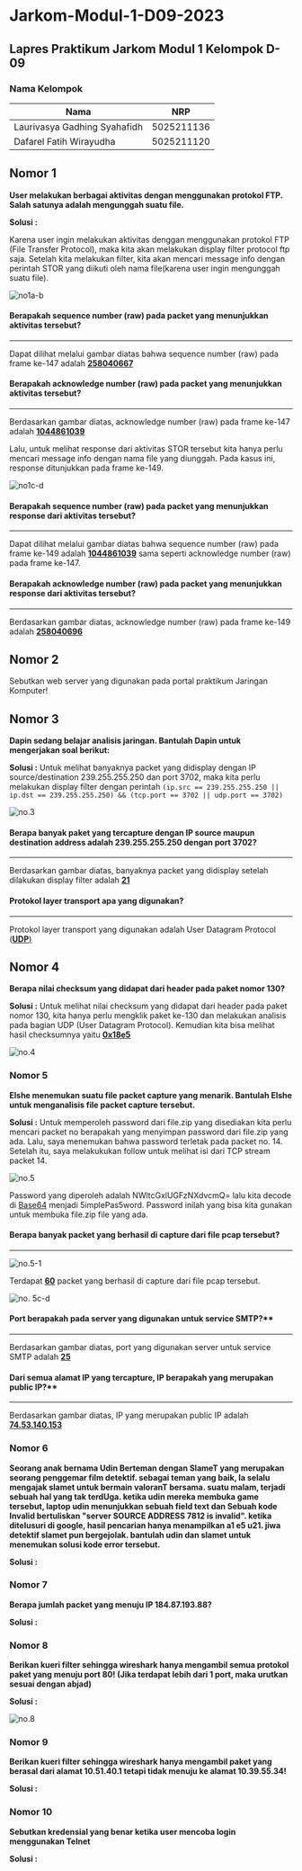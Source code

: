 # Jarkom-Modul-1-D09-2023
## **Lapres Praktikum Jarkom Modul 1 Kelompok D-09**
### **Nama Kelompok**
|**Nama**|**NRP**|
|--------|-------|
|Laurivasya Gadhing Syahafidh|5025211136|
|Dafarel Fatih Wirayudha     |5025211120|


## **Nomor 1**
**User melakukan berbagai aktivitas dengan menggunakan protokol FTP. Salah satunya adalah mengunggah suatu file.**

**Solusi :**

Karena user ingin melakukan aktivitas denggan menggunakan protokol FTP (File Transfer Protocol), maka kita akan melakukan display filter protocol ftp saja. Setelah kita melakukan filter, kita akan mencari message info dengan perintah STOR yang diikuti oleh nama file(karena user ingin mengunggah suatu file).

![no1a-b](https://github.com/laurivasyyy/Jarkom-Modul-1-D09-2023/blob/ff10549ffe14ad992f2e20d70c75ed11e2cc85a5/img/no.1a-b.png)

#### Berapakah sequence number (raw) pada packet yang menunjukkan aktivitas tersebut?
---
Dapat dilihat melalui gambar diatas bahwa sequence number (raw) pada frame ke-147 adalah <ins>**258040667**</ins>

#### Berapakah acknowledge number (raw) pada packet yang menunjukkan aktivitas tersebut?
---
Berdasarkan gambar diatas, acknowledge number (raw) pada frame ke-147 adalah <ins>**1044861039**</ins>

Lalu, untuk melihat response dari aktivitas STOR tersebut kita hanya perlu mencari message info dengan nama file yang diunggah. Pada kasus ini, response ditunjukkan pada frame ke-149.

![no1c-d](https://github.com/laurivasyyy/Jarkom-Modul-1-D09-2023/blob/ff10549ffe14ad992f2e20d70c75ed11e2cc85a5/img/no.1c-d.png)

#### Berapakah sequence number (raw) pada packet yang menunjukkan response dari aktivitas tersebut?
---
Dapat dilihat melalui gambar diatas bahwa sequence number (raw) pada frame ke-149 adalah <ins>**1044861039**</ins> sama seperti acknowledge number (raw) pada frame ke-147.

#### Berapakah acknowledge number (raw) pada packet yang menunjukkan response dari aktivitas tersebut?
---
Berdasarkan gambar diatas, acknowledge number (raw) pada frame ke-149 adalah <ins>**258040696**</ins>

## **Nomor 2**
Sebutkan web server yang digunakan pada portal praktikum Jaringan Komputer!

## **Nomor 3**
**Dapin sedang belajar analisis jaringan. Bantulah Dapin untuk mengerjakan soal berikut:**

**Solusi :**
Untuk melihat banyaknya packet yang didisplay dengan IP source/destination 239.255.255.250 dan port 3702, maka kita perlu melakukan display filter dengan perintah ```(ip.src == 239.255.255.250 || ip.dst == 239.255.255.250) && (tcp.port == 3702 || udp.port == 3702)```

![no.3](https://github.com/laurivasyyy/Jarkom-Modul-1-D09-2023/blob/b08ab3a56de07a40ebc25ede8704a8e95ef52ccb/img/no.3.png)

#### Berapa banyak paket yang tercapture dengan IP source maupun destination address adalah 239.255.255.250 dengan port 3702?
---
Berdasarkan gambar diatas, banyaknya packet yang didisplay setelah dilakukan display filter adalah <ins>**21**<ins>

#### Protokol layer transport apa yang digunakan?
---
Protokol layer transport yang digunakan adalah User Datagram Protocol (<ins>**UDP**<ins>)

## **Nomor 4**
**Berapa nilai checksum yang didapat dari header pada paket nomor 130?**

**Solusi :**
Untuk melihat nilai checksum yang didapat dari header pada paket nomor 130, kita hanya perlu mengklik paket ke-130 dan melakukan analisis pada bagian UDP (User Datagram Protocol). Kemudian kita bisa melihat hasil checksumnya yaitu <ins>**0x18e5**<ins>

![no.4](https://github.com/laurivasyyy/Jarkom-Modul-1-D09-2023/blob/d71bcdbc958d1fe0a7e91544434e119a105fea59/img/no.4.png)



### **Nomor 5**
**Elshe menemukan suatu file packet capture yang menarik. Bantulah Elshe untuk menganalisis file packet capture tersebut.**

**Solusi :**
Untuk memperoleh password dari file.zip yang disediakan kita perlu mencari packet no berapakah yang menyimpan password dari file.zip yang ada. Lalu, saya menemukan bahwa password terletak pada packet no. 14. Setelah itu, saya melakukukan follow untuk melihat isi dari TCP stream packet 14.

![no.5](https://github.com/laurivasyyy/Jarkom-Modul-1-D09-2023/blob/a554b899f4de80493edbde98153d4e40c41ae239/img/no.5.png)

Password yang diperoleh adalah NWltcGxlUGFzNXdvcmQ= lalu kita decode di [Base64](https://www.base64decode.org) menjadi 5implePas5word. Password inilah yang bisa kita gunakan untuk membuka file.zip file yang ada.

#### Berapa banyak packet yang berhasil di capture dari file pcap tersebut?
---
![no.5-1](https://github.com/laurivasyyy/Jarkom-Modul-1-D09-2023/blob/a554b899f4de80493edbde98153d4e40c41ae239/img/no.%205a.png)

Terdapat <ins>**60**</ins> packet yang berhasil di capture dari file pcap tersebut.

![no. 5c-d](https://github.com/laurivasyyy/Jarkom-Modul-1-D09-2023/blob/a554b899f4de80493edbde98153d4e40c41ae239/img/no.%205b-c.png)

#### Port berapakah pada server yang digunakan untuk service SMTP?**
---
Berdasarkan gambar diatas, port yang digunakan server untuk service SMTP adalah <ins>**25**</ins>

#### Dari semua alamat IP yang tercapture, IP berapakah yang merupakan public IP?**
---
Berdasarkan gambar diatas, IP yang merupakan public IP adalah <ins>**74.53.140.153**</ins>

### **Nomor 6**
**Seorang anak bernama Udin Berteman dengan SlameT yang merupakan seorang penggemar film detektif. sebagai teman yang baik, Ia selalu mengajak slamet untuk bermain valoranT bersama. suatu malam, terjadi sebuah hal yang tak terdUga. ketika udin mereka membuka game tersebut, laptop udin menunjukkan sebuah field text dan Sebuah kode Invalid bertuliskan "server SOURCE ADDRESS 7812 is invalid". ketika ditelusuri di google, hasil pencarian hanya menampilkan a1 e5 u21. jiwa detektif slamet pun bergejolak. bantulah udin dan slamet untuk menemukan solusi kode error tersebut.**

**Solusi :**

### **Nomor 7**
**Berapa jumlah packet yang menuju IP 184.87.193.88?**

**Solusi :**

### **Nomor 8**
**Berikan kueri filter sehingga wireshark hanya mengambil semua protokol paket yang menuju port 80! (Jika terdapat lebih dari 1 port, maka urutkan sesuai dengan abjad)**

**Solusi :**

![no.8](https://github.com/laurivasyyy/Jarkom-Modul-1-D09-2023/blob/d71bcdbc958d1fe0a7e91544434e119a105fea59/img/no.%208.png)

### **Nomor 9**
**Berikan kueri filter sehingga wireshark hanya mengambil paket yang berasal dari alamat 10.51.40.1 tetapi tidak menuju ke alamat 10.39.55.34!**

**Solusi :**

### **Nomor 10**
**Sebutkan kredensial yang benar ketika user mencoba login menggunakan Telnet**

**Solusi :**






